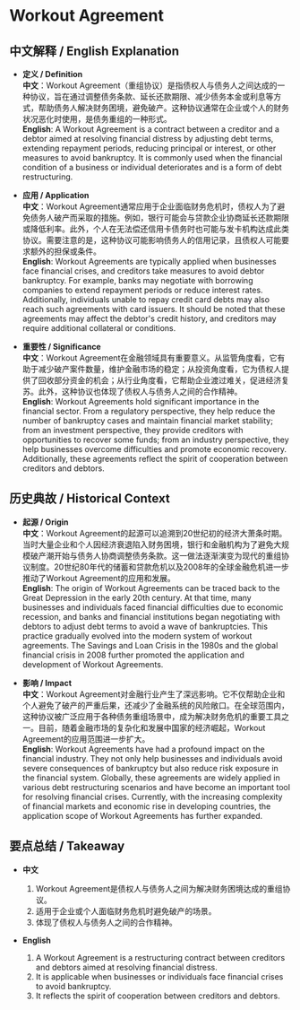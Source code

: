 # Workout Agreement

## 中文解释 / English Explanation

* **定义 / Definition**  
  **中文**：Workout Agreement（重组协议）是指债权人与债务人之间达成的一种协议，旨在通过调整债务条款、延长还款期限、减少债务本金或利息等方式，帮助债务人解决财务困境，避免破产。这种协议通常在企业或个人的财务状况恶化时使用，是债务重组的一种形式。  
  **English**: A Workout Agreement is a contract between a creditor and a debtor aimed at resolving financial distress by adjusting debt terms, extending repayment periods, reducing principal or interest, or other measures to avoid bankruptcy. It is commonly used when the financial condition of a business or individual deteriorates and is a form of debt restructuring.

* **应用 / Application**  
  **中文**：Workout Agreement通常应用于企业面临财务危机时，债权人为了避免债务人破产而采取的措施。例如，银行可能会与贷款企业协商延长还款期限或降低利率。此外，个人在无法偿还信用卡债务时也可能与发卡机构达成此类协议。需要注意的是，这种协议可能影响债务人的信用记录，且债权人可能要求额外的担保或条件。  
  **English**: Workout Agreements are typically applied when businesses face financial crises, and creditors take measures to avoid debtor bankruptcy. For example, banks may negotiate with borrowing companies to extend repayment periods or reduce interest rates. Additionally, individuals unable to repay credit card debts may also reach such agreements with card issuers. It should be noted that these agreements may affect the debtor's credit history, and creditors may require additional collateral or conditions.

* **重要性 / Significance**  
  **中文**：Workout Agreement在金融领域具有重要意义。从监管角度看，它有助于减少破产案件数量，维护金融市场的稳定；从投资角度看，它为债权人提供了回收部分资金的机会；从行业角度看，它帮助企业渡过难关，促进经济复苏。此外，这种协议也体现了债权人与债务人之间的合作精神。  
  **English**: Workout Agreements hold significant importance in the financial sector. From a regulatory perspective, they help reduce the number of bankruptcy cases and maintain financial market stability; from an investment perspective, they provide creditors with opportunities to recover some funds; from an industry perspective, they help businesses overcome difficulties and promote economic recovery. Additionally, these agreements reflect the spirit of cooperation between creditors and debtors.

## 历史典故 / Historical Context

* **起源 / Origin**  
  **中文**：Workout Agreement的起源可以追溯到20世纪初的经济大萧条时期。当时大量企业和个人因经济衰退陷入财务困境，银行和金融机构为了避免大规模破产潮开始与债务人协商调整债务条款。这一做法逐渐演变为现代的重组协议制度。20世纪80年代的储蓄和贷款危机以及2008年的全球金融危机进一步推动了Workout Agreement的应用和发展。  
  **English**: The origin of Workout Agreements can be traced back to the Great Depression in the early 20th century. At that time, many businesses and individuals faced financial difficulties due to economic recession, and banks and financial institutions began negotiating with debtors to adjust debt terms to avoid a wave of bankruptcies. This practice gradually evolved into the modern system of workout agreements. The Savings and Loan Crisis in the 1980s and the global financial crisis in 2008 further promoted the application and development of Workout Agreements.

* **影响 / Impact**  
  **中文**：Workout Agreement对金融行业产生了深远影响。它不仅帮助企业和个人避免了破产的严重后果，还减少了金融系统的风险敞口。在全球范围内，这种协议被广泛应用于各种债务重组场景中，成为解决财务危机的重要工具之一。目前，随着金融市场的复杂化和发展中国家的经济崛起，Workout Agreement的应用范围进一步扩大。  
  **English**: Workout Agreements have had a profound impact on the financial industry. They not only help businesses and individuals avoid severe consequences of bankruptcy but also reduce risk exposure in the financial system. Globally, these agreements are widely applied in various debt restructuring scenarios and have become an important tool for resolving financial crises. Currently, with the increasing complexity of financial markets and economic rise in developing countries, the application scope of Workout Agreements has further expanded.

## 要点总结 / Takeaway

* **中文**  
  1. Workout Agreement是债权人与债务人之间为解决财务困境达成的重组协议。
  2. 适用于企业或个人面临财务危机时避免破产的场景。
  3. 体现了债权人与债务人之间的合作精神。

* **English**  
  1. A Workout Agreement is a restructuring contract between creditors and debtors aimed at resolving financial distress.
  2. It is applicable when businesses or individuals face financial crises to avoid bankruptcy.
  3. It reflects the spirit of cooperation between creditors and debtors.